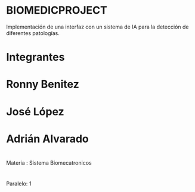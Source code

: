 # BIOMEDICPROJECT
Implementación de una interfaz con un sistema de IA para la detección de diferentes patologías.
# Integrantes
  # Ronny Benitez
  # José López
  # Adrián Alvarado
#
Materia : Sistema Biomecatronicos
#
Paralelo: 1
